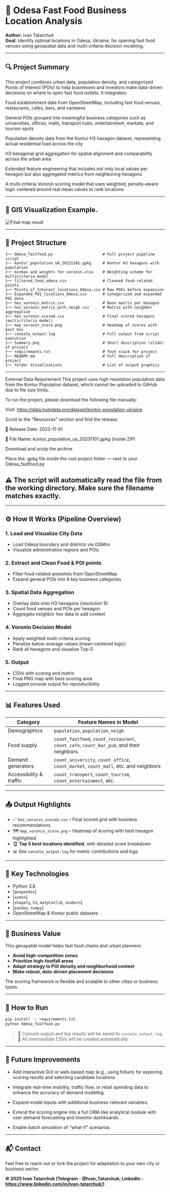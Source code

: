 # 🧭 Odesa Fast Food Business Location Analysis

**Author:** Ivan Tatarchuk  
**Goal:** Identify optimal locations in Odesa, Ukraine, for opening fast food venues using geospatial data and multi-criteria decision modeling.

---

## 🔍 Project Summary

This project combines urban data, population density, and categorized Points of Interest (POIs) to help businesses and investors make data-driven decisions on where to open fast food outlets. It integrates:

Food establishment data from OpenStreetMap, including fast food venues, restaurants, cafes, bars, and canteens

General POIs grouped into meaningful business categories such as universities, offices, malls, transport hubs, entertainment, markets, and tourism spots

Population density data from the Kontur H3 hexagon dataset, representing actual residential load across the city

H3 hexagonal grid aggregation for spatial alignment and comparability across the urban area

Extended feature engineering that includes not only local values per hexagon but also aggregated metrics from neighboring hexagons

A multi-criteria Voronin scoring model that uses weighted, penalty-aware logic centered around real mean values to rank locations

---

## 📍 GIS Visualization Example.
![Final map result](map_voronin_score.png)

---

## 🧱 Project Structure

```
├── Odesa_fastfood.py                      # Full project pipeline script
├── kontur_population_UA_20231101.gpkg     # Kontur H3 hexagons with population
├── minmax and weights for voronin.xlsx    # Weighting scheme for multicriteria model
├── filtered_food_odesa.csv                # Cleaned food-related points
├── Points_of_Interest_locations_Odesa.csv # Raw POIs before expansion
├── Expanded_POI_locations_Odesa.csv       # Categorized and expanded POI data
├── hex_voronin_matrix.csv                 # Base matrix per hexagon
├── hex_voronin_matrix_with_neigh.csv      # Matrix with neighbor aggregation
├── hex_voronin_scored.csv                 # Final scored hexagons (multicriteria model)
├── map_voronin_score.png                  # Heatmap of scores with best hex
├── console_output.log                     # Full output from script execution
├── Summary.png                            # Short description (slide) of project
├── requirements.txt                       # Tech stack for project
├── READMY.md                              # Full description of project
├── folder Visualizations                  # List of output graphics
```
---
External Data Requirement
This project uses high-resolution population data from the Kontur Population dataset, which cannot be uploaded to GitHub due to file size limits.

To run the project, please download the following file manually:

Visit: https://data.humdata.org/dataset/kontur-population-ukraine

Scroll to the "Resources" section and find the release:

📅 Release Date: 2023-11-01

📂 File Name: kontur_population_ua_20231101.gpkg (inside ZIP)

Download and unzip the archive

Place the .gpkg file inside the root project folder — next to your Odesa_fastfood.py

⚠️ The script will automatically read the file from the working directory. Make sure the filename matches exactly.
---

---

## ⚙️ How It Works (Pipeline Overview)

### 1. Load and Visualize City Data
- Load Odesa boundary and districts via OSMnx
- Visualize administrative regions and POIs

### 2. Extract and Clean Food & POI points
- Filter food-related amenities from OpenStreetMap
- Expand general POIs into 8 key business categories

### 3. Spatial Data Aggregation
- Overlay data onto H3 hexagons (resolution 9)
- Count food venues and POIs per hexagon
- Aggregate neighbor hex data to add context

### 4. Voronin Decision Model
- Apply weighted multi-criteria scoring
- Penalize below-average values (mean-centered logic)
- Rank all hexagons and visualize Top-5

### 5. Output
- CSVs with scoring and matrix
- Final PNG map with best-scoring area
- Logged console output for reproducibility

---

## 📊 Features Used

| Category               | Feature Names in Model                   |
|------------------------|-------------------------------------------|
| Demographics           | `population`, `population_neigh`         |
| Food supply            | `count_fastfood`, `count_restaurant`, `count_cafe`, `count_bar_pub`, and their neighbors |
| Demand generators      | `count_university`, `count_office`, `count_market`, `count_mall`, etc. and neighbors |
| Accessibility & traffic| `count_transport`, `count_tourism`, `count_entertainment`, etc. |

---

## 📤 Output Highlights

- ✅ `hex_voronin_scored.csv` – Final scored grid with business recommendations  
- 🗺️ `map_voronin_score.png` – Heatmap of scoring with best hexagon highlighted  
- 🏆 **Top 5 best locations identified**, with detailed score breakdown  
- 📊 See `console_output.log` for metric contributions and logs

---

## 🧠 Key Technologies

- Python 3.8
- [`geopandas`]
- [`osmnx`]
- [`shapely`, `h3`, `matplotlib`, `seaborn`]
- [`pandas`, `numpy`]
- OpenStreetMap & Kontur public datasets

---

## 💼 Business Value

This geospatial model helps fast food chains and urban planners:

- **Avoid high-competition zones**
- **Prioritize high-footfall areas**
- **Adapt strategy to POI density and neighborhood context**
- **Make robust, data-driven placement decisions**

The scoring framework is flexible and scalable to other cities or business types.

---

## 🧪 How to Run

```bash
pip install -r requirements.txt
python Odesa_fastfood.py
```

> 🔹 Console output and top results will be saved to `console_output.log`  
> 🔹 All intermediate CSVs will be created automatically

---

## 📌 Future Improvements

- Add interactive GUI or web-based map (e.g., using folium) for exploring scoring results and selecting candidate locations.

- Integrate real-time mobility, traffic flow, or retail spending data to enhance the accuracy of demand modeling.

- Expand model inputs with additional business-relevant variables.

- Extend the scoring engine into a full CRM-like analytical module with user demand forecasting and investor dashboards.

- Enable batch simulation of “what-if” scenarios.

---

## 📬 Contact

Feel free to reach out or fork the project for adaptation to your own city or business sector.

**© 2025 Ivan Tatarchuk (Telegram - @Ivan_Tatarchuk; LinkedIn - https://www.linkedin.com/in/ivan-tatarchuk/)**
